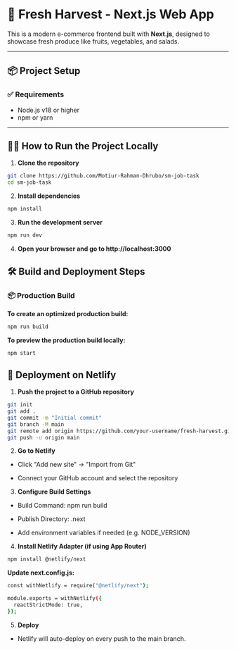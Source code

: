 # 🥬 Fresh Harvest - Next.js Web App

This is a modern e-commerce frontend built with **Next.js**, designed to showcase fresh produce like fruits, vegetables, and salads.

---

## 📦 Project Setup

### ✅ Requirements

- Node.js v18 or higher
- npm or yarn

---

## 🧑‍💻 How to Run the Project Locally

1. **Clone the repository**

```bash
git clone https://github.com/Motiur-Rahman-Dhrubo/sm-job-task
cd sm-job-task
```

2. **Install dependencies**

```bash
npm install
```

3. **Run the development server**

```bash
npm run dev
```

4. **Open your browser and go to http://localhost:3000**


## 🛠️ Build and Deployment Steps

### 📦 Production Build

**To create an optimized production build:**

```bash
npm run build
```

**To preview the production build locally:**

```bash
npm start
```

## 🚀 Deployment on Netlify

1. **Push the project to a GitHub repository**

```bash
git init
git add .
git commit -m "Initial commit"
git branch -M main
git remote add origin https://github.com/your-username/fresh-harvest.git
git push -u origin main
```

2. **Go to Netlify**

- Click "Add new site" → "Import from Git"

- Connect your GitHub account and select the repository

3. **Configure Build Settings**

- Build Command: npm run build

- Publish Directory: .next

- Add environment variables if needed (e.g. NODE_VERSION)

4. **Install Netlify Adapter (if using App Router)**

```bash
npm install @netlify/next
```

**Update next.config.js:**

```bash
const withNetlify = require("@netlify/next");

module.exports = withNetlify({
  reactStrictMode: true,
});
```

5. **Deploy**

- Netlify will auto-deploy on every push to the main branch.
